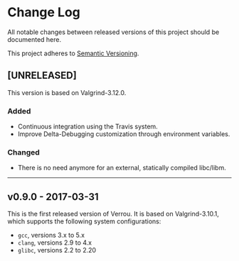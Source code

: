 # Change Log

All notable changes between released versions of this project should be
documented here.

This project adheres to [Semantic Versioning](http://semver.org/).



## [UNRELEASED]

This version is based on Valgrind-3.12.0.

### Added

- Continuous integration using the Travis system.
- Improve Delta-Debugging customization through environment variables.

### Changed

- There is no need anymore for an external, statically compiled libc/libm.


---

## v0.9.0 - 2017-03-31

This is the first released version of Verrou. It is based on Valgrind-3.10.1,
which supports the following system configurations:

- `gcc`, versions 3.x to 5.x
- `clang`, versions 2.9 to 4.x
- `glibc`, versions 2.2 to 2.20
